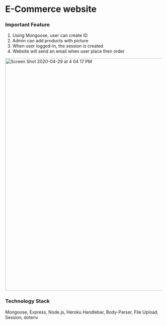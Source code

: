 # E-Commerce website

### Important Feature

1. Using Mongoose, user can create ID
2. Admin can add products with picture
3. When user logged-in, the session is created
4. Website will send an email when user place their order

<img width="749" alt="Screen Shot 2020-04-29 at 4 04 17 PM" src="https://user-images.githubusercontent.com/57802941/80569227-6e7ef280-8a33-11ea-8cad-3326d2f7d512.png">



### Technology Stack
Mongoose, Express, Node.js, Heroku
Handlebar, Body-Parser, File Upload, Session, dotenv




